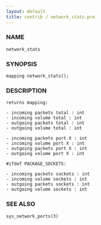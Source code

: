 ```yaml
---
layout: default
title: contrib / network_stats.pre
---
```


### NAME

    network_stats

### SYNOPSIS

    mapping network_stats();

### DESCRIPTION

    returns mapping:

    - incoming packets total : int
    - incoming volume total : int
    - outgoing packets total : int
    - outgoing volume total : int

    - incoming packets port X : int
    - incoming volume port X : int
    - outgoing packets port X : int
    - outgoing volume port X : int

    #ifdef PACKAGE_SOCKETS:

    - incoming packets sockets : int
    - incoming volume sockets : int
    - outgoing packets sockets : int
    - outgoing volume sockets : int

### SEE ALSO

    sys_network_ports(3)
